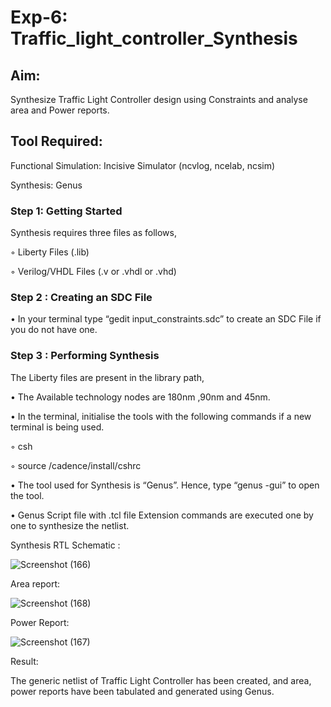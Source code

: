 # Exp-6: Traffic_light_controller_Synthesis

## Aim:

Synthesize Traffic Light Controller design using Constraints and analyse area and Power reports.

## Tool Required:

Functional Simulation: Incisive Simulator (ncvlog, ncelab, ncsim)

Synthesis: Genus

### Step 1: Getting Started

Synthesis requires three files as follows,

◦ Liberty Files (.lib)

◦ Verilog/VHDL Files (.v or .vhdl or .vhd)

### Step 2 : Creating an SDC File

•	In your terminal type “gedit input_constraints.sdc” to create an SDC File if you do not have one.

### Step 3 : Performing Synthesis

The Liberty files are present in the library path,

• The Available technology nodes are 180nm ,90nm and 45nm.

• In the terminal, initialise the tools with the following commands if a new terminal is being used.

◦ csh

◦ source /cadence/install/cshrc

• The tool used for Synthesis is “Genus”. Hence, type “genus -gui” to open the tool.

• Genus Script file with .tcl file Extension commands are executed one by one to synthesize the netlist.

Synthesis RTL Schematic :

![Screenshot (166)](https://github.com/user-attachments/assets/57ec9d8e-fec6-4572-aff5-da2267c3dcdd)

Area report:

![Screenshot (168)](https://github.com/user-attachments/assets/69367c61-08a3-45b2-8d7f-b48a2213692a)

Power Report:

![Screenshot (167)](https://github.com/user-attachments/assets/48d2a81a-95fb-4f4c-ad56-5b668e737639)

Result:

The generic netlist of Traffic Light Controller has been created, and area, power reports have been tabulated and generated using Genus.
